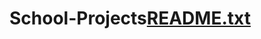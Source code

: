 # School-Projects[README.txt](https://github.com/RyanBrim12/School-Projects/files/10190931/README.txt)

